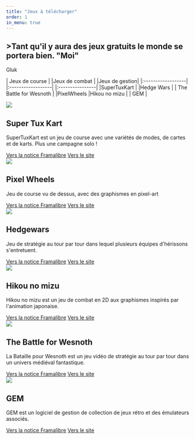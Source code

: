 ```yaml
---
title: "Jeux à télécharger"
order: 1
in_menu: true
---
```

## >Tant qu'il y aura des jeux gratuits le monde se portera bien. "Moi"


Gluk 


| Jeux de course | |Jeux de combat | |Jeux de gestion|
|:------------------| |:------------------| |:----------------|
|SuperTuxKart     | |Hedge Wars           | | The Battle for Wesnoth   |
|PixelWheels  |Hikou no mizu  | |  GEM |


  <article class="framalibre-notice">
    <div>
      <img src="https://framalibre.org/images/logo/Super%20Tux%20Kart.png">
    </div>
    <div>
      <h2>Super Tux Kart</h2>
      <p>SuperTuxKart est un jeu de course avec une variétés de modes, de cartes et de karts. Plus une campagne solo !</p>
      <div>
        <a href="https://framalibre.org/notices/super-tux-kart.html">Vers la notice Framalibre</a>
        <a href="https://supertuxkart.net">Vers le site</a>
      </div>
    </div>
  </article>



  <article class="framalibre-notice">
    <div>
      <img src="https://framalibre.org/images/logo/Pixel%20Wheels.png">
    </div>
    <div>
      <h2>Pixel Wheels</h2>
      <p>Jeu de course vu de dessus, avec des graphismes en pixel-art</p>
      <div>
        <a href="https://framalibre.org/notices/pixel-wheels.html">Vers la notice Framalibre</a>
        <a href="https://agateau.com/projects/pixelwheels">Vers le site</a>
      </div>
    </div>
  </article>



  <article class="framalibre-notice">
    <div>
      <img src="https://framalibre.org/images/logo/Hedgewars.png">
    </div>
    <div>
      <h2>Hedgewars</h2>
      <p>Jeu de stratégie au tour par tour dans lequel plusieurs équipes d'hérissons s'entretuent.</p>
      <div>
        <a href="https://framalibre.org/notices/hedgewars.html">Vers la notice Framalibre</a>
        <a href="http://hedgewars.org">Vers le site</a>
      </div>
    </div>
  </article> 



  <article class="framalibre-notice">
    <div>
      <img src="https://framalibre.org/images/logo/Hikou%20no%20mizu.png">
    </div>
    <div>
      <h2>Hikou no mizu</h2>
      <p>Hikou no mizu est un jeu de combat en 2D aux graphismes inspirés par l'animation japonaise.</p>
      <div>
        <a href="https://framalibre.org/notices/hikou-no-mizu.html">Vers la notice Framalibre</a>
        <a href="https://hikounomizu.org">Vers le site</a>
      </div>
    </div>
  </article>



  <article class="framalibre-notice">
    <div>
      <img src="https://framalibre.org/images/logo/The%20Battle%20for%20Wesnoth.png">
    </div>
    <div>
      <h2>The Battle for Wesnoth</h2>
      <p>La Bataille pour Wesnoth est un jeu vidéo de stratégie au tour par tour dans un univers médiéval fantastique.</p>
      <div>
        <a href="https://framalibre.org/notices/the-battle-for-wesnoth.html">Vers la notice Framalibre</a>
        <a href="http://wesnoth.org/">Vers le site</a>
      </div>
    </div>
  </article>


  <article class="framalibre-notice">
    <div>
      <img src="https://framalibre.org/images/logo/GEM.png">
    </div>
    <div>
      <h2>GEM</h2>
      <p>GEM est un logiciel de gestion de collection de jeux rétro et des émulateurs associés.</p>
      <div>
        <a href="https://framalibre.org/notices/gem.html">Vers la notice Framalibre</a>
        <a href="https://gem.tuxfamily.org/">Vers le site</a>
      </div>
    </div>
  </article> 